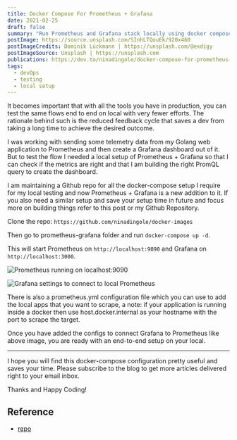 ```yaml
---
title: Docker Compose For Prometheus + Grafana
date: 2021-02-25
draft: false
summary: "Run Prometheus and Grafana stack locally using docker compose"
postImage: https://source.unsplash.com/SInhLTQouEk/920x460
postImageCredits: Dominik Lückmann | https://unsplash.com/@exdigy
postImageSource: Unsplash | https://unsplash.com
publications: https://dev.to/ninadingole/docker-compose-for-prometheus-grafana-3gie
tags:
  - devOps
  - testing
  - local setup
---
```


It becomes important that with all the tools you have in production, you can test the same flows end to end on local with very fewer efforts. The rationale behind such is the reduced feedback cycle that saves a dev from taking a long time to achieve the desired outcome.

I was working with sending some telemetry data from my Golang web application to Prometheus and then create a Grafana dashboard out of it. But to test the flow I needed a local setup of Prometheus + Grafana so that I can check if the metrics are right and that I am building the right PromQL query to create the dashboard.

I am maintaining a Github repo for all the docker-compose setup I require for my local testing and now Prometheus + Grafana is a new addition to it. If you also need a similar setup and save your setup time in future and focus more on building things refer to this post or my Github Repository.

Clone the repo: `https://github.com/ninadingole/docker-images`

Then go to prometheus-grafana folder and run `docker-compose up -d`.

This will start Prometheus on `http://localhost:9090` and Grafana on `http://localhost:3000`.

![Prometheus running on localhost:9090](/images/prometheus-grafana-docker-compose/scrnli_25_02_2021_18-05-25.png)

![Grafana settings to connect to local Prometheus](/images/prometheus-grafana-docker-compose/scrnli_25_02_2021_18-04-30.png)

There is also a prometheus.yml configuration file which you can use to add the local apps that you want to scrape, a note: if your application is running inside a docker then use host.docker.internal as your hostname with the port to scrape the target.

Once you have added the configs to connect Grafana to Prometheus like above image, you are ready with an end-to-end setup on your local.

---

I hope you will find this docker-compose configuration pretty useful and saves your time. Please subscribe to the blog to get more articles delivered right to your email inbox.

Thanks and Happy Coding!

## Reference

- [repo](https://github.com/ninadingole/docker-images)
  



